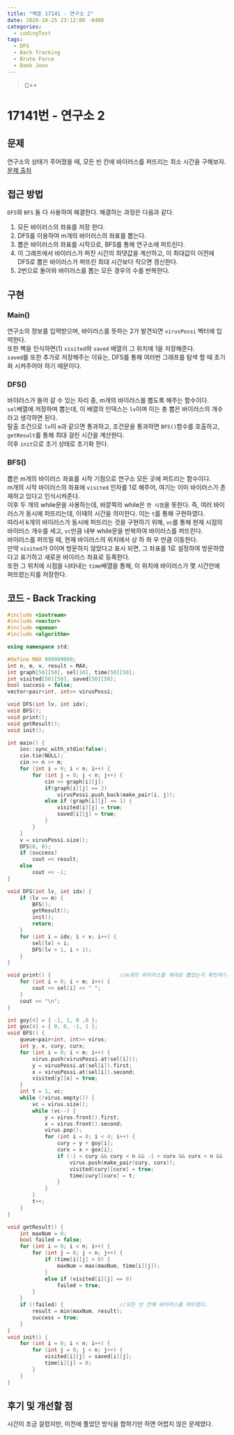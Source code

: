 ```yaml
---
title: "백준 17141 - 연구소 2"
date: 2020-10-25 23:12:00 -0400
categories: 
  - codingTest
tags:
  - DFS
  - Back Tracking
  - Brute Force
  - Baek Joon
---
```


> C++ 

17141번 - 연구소 2
=============
 
## 문제
연구소의 상태가 주어졌을 때, 모든 빈 칸에 바이러스를 퍼뜨리는 최소 시간을 구해보자.
[문제 출처](https://www.acmicpc.net/problem/17141)

## 접근 방법 
`DFS`와 `BFS` 둘 다 사용하여 해결한다. 해결하는 과정은 다음과 같다.  
1. 모든 바이러스의 좌표를 저장 한다. 
2. DFS를 이용하여 m개의 바이러스의 좌표를 뽑는다.
3. 뽑은 바이러스의 좌표를 시작으로, BFS를 통해 연구소에 퍼트린다.
4. 이 그래프에서 바이러스가 퍼진 시간의 최댓값을 계산하고, 이 최대값이 이전에 DFS로 뽑은 바이러스가 퍼뜨린 최대 시간보다 작으면 갱신한다.
5. 2번으로 돌아와 바이러스를 뽑는 모든 경우의 수를 반복한다.

## 구현 
### Main()
연구소의 정보를 입력받으며, 바이러스를 뜻하는 2가 발견되면 `virusPossi` 벡터에 입력한다.  
또한 벽을 인식하면(1) `visited`와 `saved` 배열의 그 위치에 1을 저장해준다.  
`saved`를 또한 추가로 저장해주는 이유는, DFS를 통해 여러번 그래프를 탐색 할 때 초기화 시켜주어야 하기 때문이다.  

### DFS()
바이러스가 들어 갈 수 있는 자리 중, m개의 바이러스를 뽑도록 해주는 함수이다.  
`sel`배열에 저장하며 뽑는데, 이 배열의 인덱스는 `lv`이며 이는 총 뽑은 바이러스의 개수라고 생각하면 된다.  
탈출 조건으로 `lv`이 `m`과 같으면 통과하고, 조건문을 통과하면 `BFS()`함수를 호출하고, `getResult`를 통해 최대 걸린 시간을 계산한다.  
이후 `init`으로 초기 상태로 초기화 한다.

### BFS()
뽑은 m개의 바이러스 좌표를 시작 기점으로 연구소 모든 곳에 퍼트리는 함수이다.  
m개의 시작 바이러스의 좌표에 `visited` 인자를 1로 해주어, 여기는 이미 바이러스가 존재하고 있다고 인식시켜준다.  
이후 두 개의 while문을 사용하는데, 바깥쪽의 while은 `한 시점`을 뜻한다. 즉, 여러 바이러스가 동시에 퍼뜨리는데, 이때의 시간을 의미한다. 이는 `t`를 통해 구현하였다.  
따라서 k개의 바이러스가 동시에 퍼뜨리는 것을 구현하기 위해, `vc`를 통해 현재 시점의 바이러스 개수를 세고, `vc`만큼 내부 while문을 반복하여 바이러스를 퍼뜨린다.  
바이러스를 퍼뜨릴 때, 현재 바이러스의 위치에서 상 하 좌 우 만큼 이동한다.  
만약 `visited`가 0이며 방문하지 않았다고 표시 되면, 그 좌표를 1로 설정하여 방문하였다고 표기하고 새로운 바이러스 좌표로 등록한다.  
또한 그 위치에 시점을 나타내는 `time`배열을 통해, 이 위치에 바이러스가 몇 시간만에 퍼뜨렸는지를 저장한다.

## 코드 - Back Tracking
```c++
#include <iostream>
#include <vector>
#include <queue>
#include <algorithm>

using namespace std;

#define MAX 999999999;
int n, m, v, result = MAX;
int graph[50][50], sel[10], time[50][50];
int visited[50][50], saved[50][50];
bool success = false;
vector<pair<int, int>> virusPossi;

void DFS(int lv, int idx);
void BFS();
void print();
void getResult();
void init();

int main() {
    ios::sync_with_stdio(false);
    cin.tie(NULL);
    cin >> n >> m;
    for (int i = 0; i < n; i++) {
        for (int j = 0; j < n; j++) {
            cin >> graph[i][j];
            if(graph[i][j] == 2)
                virusPossi.push_back(make_pair(i, j));
            else if (graph[i][j] == 1) {
                visited[i][j] = true;
                saved[i][j] = true;
            }
        }
    }
    v = virusPossi.size();
    DFS(0, 0);
    if (success)
        cout << result;
    else
        cout << -1;
}

void DFS(int lv, int idx) {
    if (lv == m) {
        BFS();
        getResult();
        init();
        return;
    }
    for (int i = idx; i < v; i++) {
        sel[lv] = i;
        DFS(lv + 1, i + 1);
    }
}

void print() {                      //m개의 바이러스를 제대로 뽑았는지 확인하기 위한 함수. 결과에는 영향이 없다.
    for (int i = 0; i < m; i++) {
        cout << sel[i] << " ";
    }
    cout << "\n";
}

int goy[4] = { -1, 1, 0 ,0 };
int gox[4] = { 0, 0, -1, 1 };
void BFS() {
    queue<pair<int, int>> virus;
    int y, x, cury, curx;
    for (int i = 0; i < m; i++) {
        virus.push(virusPossi.at(sel[i]));
        y = virusPossi.at(sel[i]).first;
        x = virusPossi.at(sel[i]).second;
        visited[y][x] = true;
    }
    int t = 1, vc;
    while (!virus.empty()) {
        vc = virus.size();
        while (vc--) {
            y = virus.front().first;
            x = virus.front().second;
            virus.pop();
            for (int i = 0; i < 4; i++) {
                cury = y + goy[i];
                curx = x + gox[i];
                if (-1 < cury && cury < n && -1 < curx && curx < n && !visited[cury][curx]) {
                    virus.push(make_pair(cury, curx));
                    visited[cury][curx] = true;
                    time[cury][curx] = t;
                }
            }
        }
        t++;
    }
}

void getResult() {
    int maxNum = 0;
    bool failed = false;
    for (int i = 0; i < n; i++) {
        for (int j = 0; j < n; j++) {
            if (time[i][j] > 0) {
                maxNum = max(maxNum, time[i][j]);
            }
            else if (visited[i][j] == 0)
                failed = true;
        }
    }
    if (!failed) {                  //모든 빈 칸에 바이러스를 퍼뜨렸다.
        result = min(maxNum, result);
        success = true;
    }
}
void init() {
    for (int i = 0; i < n; i++) {
        for (int j = 0; j < n; j++) {
            visited[i][j] = saved[i][j];
            time[i][j] = 0;
        }
    }
}
```

## 후기 및 개선할 점
시간이 조금 걸렸지만, 이전에 풀었던 방식을 합하기만 하면 어렵지 않은 문제였다.